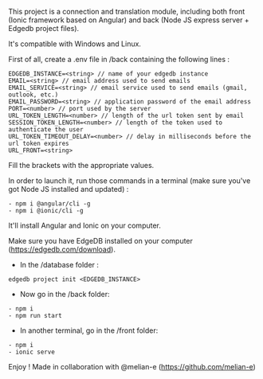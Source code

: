 This project is a connection and translation module, including both
front (Ionic framework based on Angular) and back (Node JS express server + Edgedb project files).

It's compatible with Windows and Linux.

First of all, create a .env file in /back containing the following lines :

```
EDGEDB_INSTANCE=<string> // name of your edgedb instance
EMAIL=<string> // email address used to send emails
EMAIL_SERVICE=<string> // email service used to send emails (gmail, outlook, etc.)
EMAIL_PASSWORD=<string> // application password of the email address
PORT=<number> // port used by the server
URL_TOKEN_LENGTH=<number> // length of the url token sent by email
SESSION_TOKEN_LENGTH=<number> // length of the token used to authenticate the user
URL_TOKEN_TIMEOUT_DELAY=<number> // delay in milliseconds before the url token expires
URL_FRONT=<string>
```

Fill the brackets with the appropriate values.

In order to launch it, run those commands in a terminal
(make sure you've got Node JS installed and updated) :

```
- npm i @angular/cli -g
- npm i @ionic/cli -g
```

It'll install Angular and Ionic on your computer.

Make sure you have EdgeDB installed on your computer (https://edgedb.com/download).
- In the /database folder :

```
edgedb project init <EDGEDB_INSTANCE>
```


- Now go in the /back folder:

```
- npm i
- npm run start
```

- In another terminal, go in the /front folder:

```
- npm i
- ionic serve
```

Enjoy !
Made in collaboration with @melian-e (https://github.com/melian-e)

